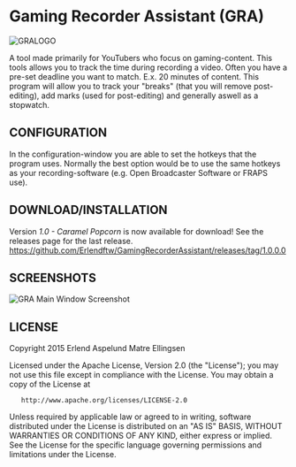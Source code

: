 Gaming Recorder Assistant (GRA)
==============

![GRALOGO](http://i.imgur.com/K6JveDH.png)

A tool made primarily for YouTubers who focus on gaming-content. This tools allows you to track the time during recording a video. 
Often you have a pre-set deadline you want to match. E.x. 20 minutes of content. This program will allow you to track your "breaks" (that you will remove post-editing),
add marks (used for post-editing) and generally aswell as a stopwatch.

CONFIGURATION
--------------

In the configuration-window you are able to set the hotkeys that the program uses. Normally the best option would be to use the same hotkeys as your recording-software (e.g. Open Broadcaster Software or FRAPS use).

DOWNLOAD/INSTALLATION
--------------
Version *1.0 - Caramel Popcorn* is now available for download!
See the releases page for the last release.
https://github.com/Erlendftw/GamingRecorderAssistant/releases/tag/1.0.0.0

SCREENSHOTS
--------------
![GRA Main Window Screenshot](https://i.gyazo.com/e918704dec102327ae26b329311f1ffe.png)

LICENSE
--------------
Copyright 2015 Erlend Aspelund Matre Ellingsen

   Licensed under the Apache License, Version 2.0 (the "License");
   you may not use this file except in compliance with the License.
   You may obtain a copy of the License at

       http://www.apache.org/licenses/LICENSE-2.0

   Unless required by applicable law or agreed to in writing, software
   distributed under the License is distributed on an "AS IS" BASIS,
   WITHOUT WARRANTIES OR CONDITIONS OF ANY KIND, either express or implied.
   See the License for the specific language governing permissions and
   limitations under the License.
